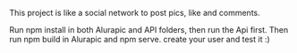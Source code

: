 This project is like a social network to post pics, like and comments.

Run npm install in both Alurapic and API folders, then run the Api first.
Then run npm build in Alurapic and npm serve.
create your user and test it :)
